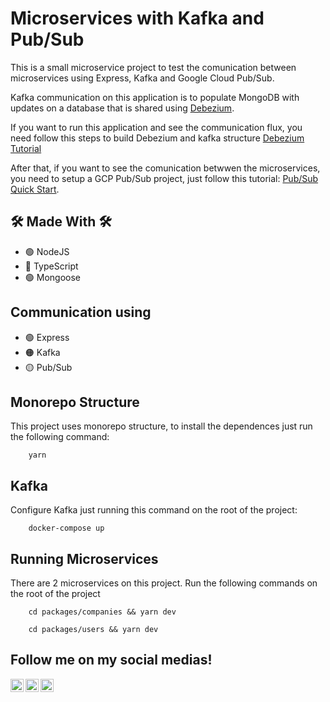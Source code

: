 # Microservices with Kafka and Pub/Sub

This is a small microservice project to test the comunication between microservices using Express, Kafka and Google Cloud Pub/Sub.

Kafka communication on this application is to populate MongoDB with updates on a database that is shared using [Debezium](https://debezium.io/documentation/reference/1.2/).

If you want to run this application and see the communication flux, you need follow this steps to build Debezium and kafka structure [Debezium Tutorial](https://debezium.io/documentation/reference/1.2/tutorial.html)

After that, if you want to see the comunication betwwen the microservices, you need to setup a GCP Pub/Sub project, just follow this tutorial: [Pub/Sub Quick Start](https://cloud.google.com/pubsub/docs/quickstarts).

## 🛠 Made With 🛠

- 🟢 NodeJS
- 🔵 TypeScript
- 🟢 Mongoose

## Communication using
- 🟢 Express
- 🟠 Kafka
- 🟡 Pub/Sub

## Monorepo Structure

This project uses monorepo structure, to install the dependences just run the following command:

```
    yarn
```

## Kafka

Configure Kafka just running this command on the root of the project:

```
    docker-compose up
```

## Running Microservices

There are 2 microservices on this project. Run the following commands on the root of the project

```
    cd packages/companies && yarn dev
```

```
    cd packages/users && yarn dev
```

## Follow me on my social medias!
<a href="https://www.linkedin.com/in/vinicfrancisco/" target="_blank">
    <img src="https://raw.githubusercontent.com/vinicfrancisco/vinicfrancisco/master/assets/linkedin.svg" width="21px"  alt="LinkedIn" align="left" />
</a>

<a href="https://www.instagram.com/vinicfrancisco/" target="_blank">
  <img src="https://raw.githubusercontent.com/vinicfrancisco/vinicfrancisco/master/assets/instagram.svg" width="21px"  alt="Instagram" align="left" />
</a>

<a href="https://telegram.me/vinicfrancisco" target="_blank">
  <img src="https://raw.githubusercontent.com/vinicfrancisco/vinicfrancisco/master/assets/telegram.svg" width="21px"  alt="Telegram" align="left" />
</a>
